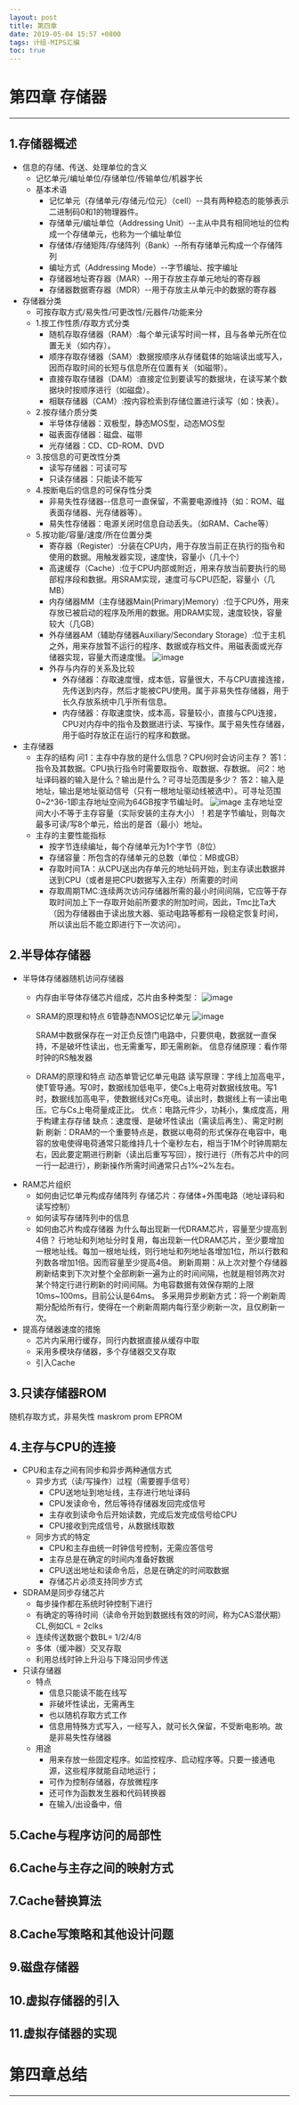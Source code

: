 ```yaml
---
layout: post
title: 第四章 
date: 2019-05-04 15:57 +0800
tags: 计组-MIPS汇编
toc: true
---
```

# 第四章 存储器
***
## 1.存储器概述
+ 信息的存储、传送、处理单位的含义
  - 记忆单元/编址单位/存储单位/传输单位/机器字长
  - 基本术语
    * 记忆单元（存储单元/存储元/位元）（cell）--具有两种稳态的能够表示二进制码0和1的物理器件。
    * 存储单元/编址单位（Addressing Unit）--主从中具有相同地址的位构成一个存储单元，也称为一个编址单位
    * 存储体/存储矩阵/存储阵列（Bank）--所有存储单元构成一个存储阵列
    * 编址方式（Addressing Mode）--字节编址、按字编址
    * 存储器地址寄存器（MAR）--用于存放主存单元地址的寄存器
    * 存储器数据寄存器（MDR）--用于存放主从单元中的数据的寄存器
+ 存储器分类
  - 可按存取方式/易失性/可更改性/元器件/功能来分
  - 1.按工作性质/存取方式分类
    * 随机存取存储器（RAM）:每个单元读写时间一样，且与各单元所在位置无关（如内存）。
    * 顺序存取存储器（SAM）:数据按顺序从存储载体的始端读出或写入，因而存取时间的长短与信息所在位置有关（如磁带）。
    * 直接存取存储器（DAM）:直接定位到要读写的数据块，在读写某个数据块时按顺序进行（如磁盘）。
    * 相联存储器（CAM）:按内容检索到存储位置进行读写（如：快表）。
  - 2.按存储介质分类
    * 半导体存储器：双极型，静态MOS型，动态MOS型
    * 磁表面存储器：磁盘、磁带
    * 光存储器：CD、CD-ROM、DVD
  - 3.按信息的可更改性分类
    * 读写存储器：可读可写
    * 只读存储器：只能读不能写
  - 4.按断电后的信息的可保存性分类
    * 非易失性存储器--信息可一直保留，不需要电源维持（如：ROM、磁表面存储器、光存储器等）。
    * 易失性存储器：电源关闭时信息自动丢失。（如RAM、Cache等）
  - 5.按功能/容量/速度/所在位置分类
    * 寄存器（Register）:分装在CPU内，用于存放当前正在执行的指令和使用的数据。用触发器实现，速度快，容量小（几十个）
    * 高速缓存（Cache）:位于CPU内部或附近，用来存放当前要执行的局部程序段和数据。用SRAM实现，速度可与CPU匹配，容量小（几MB）
    * 内存储器MM（主存储器Main(Primary)Memory）:位于CPU外，用来存放已被启动的程序及所用的数据。用DRAM实现，速度较快，容量较大（几GB）
    * 外存储器AM（辅助存储器Auxiliary/Secondary Storage）:位于主机之外，用来存放暂不运行的程序、数据或存档文件。用磁表面或光存储器实现，容量大而速度慢。
      ![image](https://github.com/kyre0e/kyre0e.github.io/assets/169347540/328052ba-5ea8-4524-ab57-2bec5f46dd21)
    * 外存与内存的关系及比较
      - 外存储器：存取速度慢，成本低，容量很大，不与CPU直接连接，先传送到内存，然后才能被CPU使用。属于非易失性存储器，用于长久存放系统中几乎所有信息。
      - 内存储器：存取速度快，成本高，容量较小，直接与CPU连接，CPU对内存中的指令及数据进行读、写操作。属于易失性存储器，用于临时存放正在运行的程序和数据。
+ 主存储器
  - 主存的结构
        问1：主存中存放的是什么信息？CPU何时会访问主存？
        答1：指令及其数据。CPU执行指令时需要取指令、取数据、存数据。
        问2：地址译码器的输入是什么？输出是什么？可寻址范围是多少？
        答2：输入是地址，输出是地址驱动信号（只有一根地址驱动线被选中）。可寻址范围0~2^36-1即主存地址空间为64GB按字节编址时。
        ![image](https://github.com/kyre0e/kyre0e.github.io/assets/169347540/a1dfb30e-3dcf-4ba8-b6fe-d311fe14a065)
        主存地址空间大小不等于主存容量（实际安装的主存大小）！若是字节编址，则每次最多可读/写8个单元，给出的是首（最小）地址。
  - 主存的主要性能指标
    - 按字节连续编址，每个存储单元为1个字节（8位）
    - 存储容量：所包含的存储单元的总数（单位：MB或GB）
    - 存取时间TA：从CPU送出内存单元的地址码开始，到主存读出数据并送到CPU（或者是把CPU数据写入主存）所需要的时间
    - 存取周期TMC:连续两次访问存储器所需的最小时间间隔，它应等于存取时间加上下一存取开始前所要求的附加时间，因此，Tmc比Ta大（因为存储器由于读出放大器、驱动电路等都有一段稳定恢复时间，所以读出后不能立即进行下一次访问）。
## 2.半导体存储器
+ 半导体存储器随机访问存储器
  - 内存由半导体存储芯片组成，芯片由多种类型：
      ![image](https://github.com/kyre0e/kyre0e.github.io/assets/169347540/7ab389ab-2cc7-4fc7-aea8-49a879eb3536)

  - SRAM的原理和特点
    6管静态NMOS记忆单元
    ![image](https://github.com/kyre0e/kyre0e.github.io/assets/169347540/1cbc423d-b10a-4ee1-bfa4-167d4c4acb3b)

    SRAM中数据保存在一对正负反馈门电路中，只要供电，数据就一直保持，不是破坏性读出，也无需重写，即无需刷新。
    信息存储原理：看作带时钟的RS触发器
    
  - DRAM的原理和特点
    动态单管记忆单元电路
    读写原理：字线上加高电平，使T管导通。写0时，数据线加低电平，使Cs上电荷对数据线放电。写1时，数据线加高电平，使数据线对Cs充电。读出时，数据线上有一读出电压。它与Cs上电荷量成正比。
    优点：电路元件少，功耗小，集成度高，用于构建主存存储
    缺点：速度慢、是破坏性读出（需读后再生）、需定时刷新
    刷新：DRAM的一个重要特点是，数据以电荷的形式保存在电容中，电容的放电使得电荷通常只能维持几十个毫秒左右，相当于1M个时钟周期左右，因此要定期进行刷新（读出后重写写回），按行进行（所有芯片中的同一行一起进行），刷新操作所需时间通常只占1%~2%左右。
+ RAM芯片组织
  - 如何由记忆单元构成存储阵列
    存储芯片：存储体+外围电路（地址译码和读写控制）
  - 如何读写存储阵列中的信息
  - 如何由芯片构成存储器
    为什么每出现新一代DRAM芯片，容量至少提高到4倍？
    行地址和列地址分时复用，每出现新一代DRAM芯片，至少要增加一根地址线。每加一根地址线，则行地址和列地址各增加1位，所以行数和列数各增加1倍。因而容量至少提高4倍。
    刷新周期：从上次对整个存储器刷新结束到下次对整个全部刷新一遍为止的时间间隔，也就是相邻两次对某个特定行进行刷新的时间间隔。为电容数据有效保存期的上限10ms~100ms，目前公认是64ms。
    多采用异步刷新方式：将一个刷新周期分配给所有行，使得在一个刷新周期内每行至少刷新一次，且仅刷新一次。
+ 提高存储器速度的措施
  - 芯片内采用行缓存，同行内数据直接从缓存中取
  - 采用多模块存储器，多个存储器交叉存取
  - 引入Cache
## 3.只读存储器ROM
随机存取方式，非易失性
maskrom
prom
EPROM
## 4.主存与CPU的连接
* CPU和主存之间有同步和异步两种通信方式
  - 异步方式（读/写操作）过程（需要握手信号）
    + CPU送地址到地址线，主存进行地址译码
    + CPU发读命令，然后等待存储器发回完成信号
    + 主存收到读命令后开始读数，完成后发完成信号给CPU
    + CPU接收到完成信号，从数据线取数
  - 同步方式的特定
    + CPU和主存由统一时钟信号控制，无需应答信号
    + 主存总是在确定的时间内准备好数据
    + CPU送出地址和读命令后，总是在确定的时间取数据
    + 存储芯片必须支持同步方式
* SDRAM是同步存储芯片
  - 每步操作都在系统时钟控制下进行
  - 有确定的等待时间（读命令开始到数据线有效的时间，称为CAS潜伏期）CL,例如CL = 2clks
  - 连续传送数据个数BL= 1/2/4/8
  - 多体（缓冲器）交叉存取
  - 利用总线时钟上升沿与下降沿同步传送
* 只读存储器
  - 特点
    + 信息只能读不能在线写
    + 非破坏性读出，无需再生
    + 也以随机存取方式工作
    + 信息用特殊方式写入，一经写入，就可长久保留，不受断电影响。故是非易失性存储器
  - 用途
    + 用来存放一些固定程序。如监控程序、启动程序等。只要一接通电源，这些程序就能自动地运行；
    + 可作为控制存储器，存放微程序
    + 还可作为函数发生器和代码转换器
    + 在输入/出设备中，倍
## 5.Cache与程序访问的局部性
## 6.Cache与主存之间的映射方式
## 7.Cache替换算法
## 8.Cache写策略和其他设计问题
## 9.磁盘存储器
## 10.虚拟存储器的引入
## 11.虚拟存储器的实现
# 第四章总结
***
